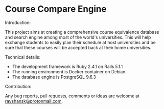 # Course Compare Engine 
Introduction:  
  
This project aims at creating a comprehensive course equivalence database and search engine among most of the world's universities. This will help exchange students to easily plan their schedule at host universities and be sure that these courses will be accepted back at their home universities. 

Technical details: 
  
* The development framework is Ruby 2.4.1 on Rails 5.1.1 
* The running environment is Docker container on Debian  
* The database engine is PostgreSQL 9.6.3

Contribution: 
  
Any bug reports, pull requests, comments or ideas are welcome at ravshansk@protonmail.com.
